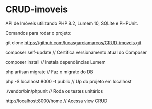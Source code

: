 # CRUD-imoveis
API de Imóveis utilizando PHP 8.2, Lumem 10, SQLite e PHPUnit.


Comandos para rodar o projeto: 


git clone https://github.com/lucasgarciamarcos/CRUD-imoveis.git 


composer self-update                // Certifica versionamento atual do Composer 


composer install                    // Instala dependências Lumem 


php artisan migrate                 // Faz o migrate do DB 


php -S localhost:8000 -t public     // Up do projeto em localhost 


./vendor/bin/phpunit                // Roda os testes unitários 


http://localhost:8000/home          // Acessa view CRUD